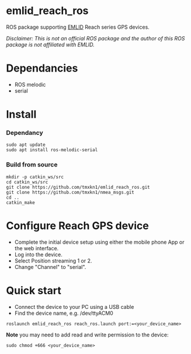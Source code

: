 # emlid_reach_ros
ROS package supporting [EMLID](https://emlid.com/) Reach series GPS devices.

*Disclaimer: This is not an official ROS package and the author of this ROS package is not affiliated with EMLID.*

# Dependancies
- ROS melodic
- serial

# Install

### Dependancy
```
sudo apt update
sudo apt install ros-melodic-serial
```

### Build from source
```
mkdir -p catkin_ws/src
cd catkin_ws/src
git clone https://github.com/tmxkn1/emlid_reach_ros.git
git clone https://github.com/tmxkn1/nmea_msgs.git
cd ..
catkin_make
```

# Configure Reach GPS device
- Complete the initial device setup using either the mobile phone App or the web interface.
- Log into the device.
- Select Position streaming 1 or 2.
- Change "Channel" to "serial".

# Quick start
- Connect the device to your PC using a USB cable
- Find the device name, e.g. /dev/ttyACM0
```
roslaunch emlid_reach_ros reach_ros.launch port:=<your_device_name>
```

**Note** you may need to add read and write permission to the device:
```
sudo chmod +666 <your_device_name>
```